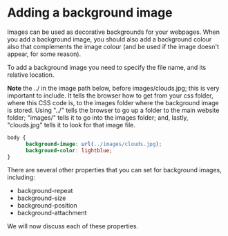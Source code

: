 # Adding a background image

Images can be used as decorative backgrounds for your webpages. When you add a background image, you should also add a background colour also that complements the image colour (and be used if the image doesn't appear, for some reason).

To add a background image you need to specify the file name, and its relative location.

**Note** the ../ in the image path below, before images/clouds.jpg; this is very important to include. It tells the browser how to get from your css folder, where this CSS code is, to the images folder where the background image is stored. Using "../" tells the browser to go up a folder to the main website folder; "images/" tells it to go into the images folder; and, lastly, "clouds.jpg" tells it to look for that image file.

```css
body {
      background-image: url(../images/clouds.jpg);
	  background-color: lightblue;
}
```

There are several other properties that you can set for background images, including:

- background-repeat
- background-size
- background-position
- background-attachment

We will now discuss each of these properties.
